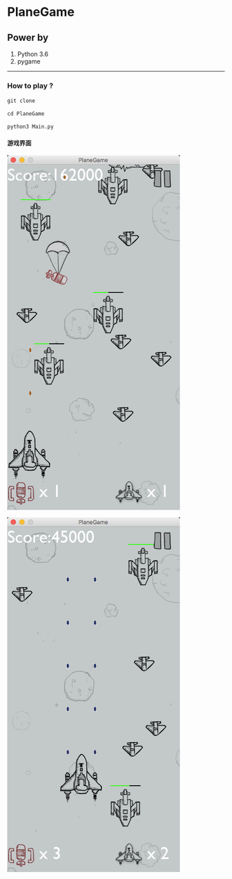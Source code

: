 # PlaneGame

## Power by
1. Python 3.6
2. pygame

---
### How to play ?
```
git clone 
```
```
cd PlaneGame
```
```
python3 Main.py
```
#### 游戏界面<br>

![1](https://github.com/Dengqlbq/PlaneGame/blob/master/Show/13.png)

![2](https://github.com/Dengqlbq/PlaneGame/blob/master/Show/12.png)
